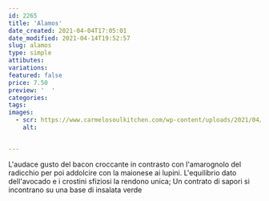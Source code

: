 ```yaml
---
id: 2265
title: 'Alamos'
date_created: 2021-04-04T17:05:01
date_modified: 2021-04-14T19:52:57
slug: alamos
type: simple
attibutes: 
variations:
featured: false
price: 7.50
preview: '  '
categories: 
tags: 
images: 
  - scr: https://www.carmelosoulkitchen.com/wp-content/uploads/2021/04/ALAMOS-Salad-MKT-21.png
    alt: 


---
```


<p>L'audace gusto del bacon croccante in contrasto con l'amarognolo del radicchio per poi addolcire con la maionese ai lupini. L'equilibrio dato dell'avocado e i crostini sfiziosi la rendono unica; Un contrato di sapori si incontrano su una base di insalata verde</p>

